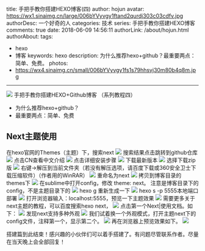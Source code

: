 title: 手把手教你搭建HEXO博客(四)
author: hojun
avatar: https://wx1.sinaimg.cn/large/006bYVyvgy1ftand2qurdj303c03cdfv.jpg
authorDesc: 一个好奇的人
categories: 技术
series: 手把手教你搭建HEXO博客
comments: true
date: 2018-06-09 14:56:11
authorLink: /about/hojun.html
authorAbout:
tags:
 - hexo
 - 博客
keywords: hexo
description: 为什么推荐hexo+github？最重要两点：简单、免费。
photos:
 - https://wx4.sinaimg.cn/small/006bYVyvgy1fs1s79hhsvj30m80b4q8m.jpg
---
![](https://wx4.sinaimg.cn/large/006bYVyvgy1fs1s79hhsvj30m80b4q8m.jpg)
手把手教你搭建HEXO+Github博客 （系列教程四）

 - 为什么推荐hexo+github？ 
 - 最重要两点：简单、免费

## **Next主题使用**
在hexo官网的Themes（主题）下，搜索next
![](https://wx3.sinaimg.cn/large/006bYVyvgy1fs56gjj6b0j30zl0hrtgu.jpg)
搜索结果点击跳转到github仓库
![](https://wx2.sinaimg.cn/large/006bYVyvgy1fs56givzz2j30up0gjwkg.jpg)
点击CN查看中文介绍
![](https://wx4.sinaimg.cn/large/006bYVyvgy1fs56gi5q1mj30t60gj78b.jpg)
点击详细安装步骤
![](https://wx1.sinaimg.cn/large/006bYVyvgy1fs56ghjm1kj30t60gjdkf.jpg)
下载最新版本
![](https://wx4.sinaimg.cn/large/006bYVyvgy1fs56ggu4l2j30t60gjq6q.jpg)
选择下载zip版
![](https://wx4.sinaimg.cn/large/006bYVyvgy1fs56gft5yoj30t60gj0vf.jpg)
右键->解压到当前文件夹（若没有解压选项，请百度下载或360安全卫士下载压缩软件）（作者用的WinRAR）
![](https://wx1.sinaimg.cn/large/006bYVyvgy1fs56ge8el7j30q30jctt2.jpg)
重命名为next
![](https://wx4.sinaimg.cn/large/006bYVyvgy1fs56gdawltj30nb0h51a0.jpg)
拷贝到博客目录的themes下
![](https://wx2.sinaimg.cn/large/006bYVyvgy1fs56gcj9wmj30p00hnjv4.jpg)
在sublime中打开config，修改 theme: next。
注意是博客目录下的config，不是主题目录下的
![](https://wx4.sinaimg.cn/large/006bYVyvgy1fs56gexdtdj30t60gjthb.jpg)
hexo g 重新生成一下
![](https://wx2.sinaimg.cn/large/006bYVyvgy1fs56gbzjbsj30t00f57c6.jpg)
hexo s -p 5555本地端口部署
![](https://wx2.sinaimg.cn/large/006bYVyvgy1fs56gb7co4j30t30f6n6t.jpg)
打开浏览器输入：localhost:5555，预览一下主题效果
![](https://wx1.sinaimg.cn/large/006bYVyvgy1fs56gak2ldj30va0jo768.jpg)
需要更多关于next主题的教程，可以百度搜索hexo next，
![](https://wx1.sinaimg.cn/large/006bYVyvgy1fs56ga0grxj30t60gj10z.jpg)
点击第一个Next|使用文档。如下：
![](https://wx1.sinaimg.cn/large/006bYVyvgy1fs56g99jzkj30z00hrgqt.jpg)
发现next支持多种外观
![](https://wx1.sinaimg.cn/large/006bYVyvgy1fs56g8nwu5j30t60gjq59.jpg)
我们试着换一个外观模式，打开主题next下的config文件，注释第一个，显示第二个。
![](https://wx4.sinaimg.cn/large/006bYVyvgy1fs56g7snccj30ud0ipgwj.jpg)
再在浏览器上预览效果如下。
![](https://wx2.sinaimg.cn/large/006bYVyvgy1fs56g71vq4j30t60gjwgj.jpg)

搭建篇到此结束！感兴趣的小伙伴们可以着手搭建了。有问题尽管联系作者。尽量在当天晚上会全部回复！
